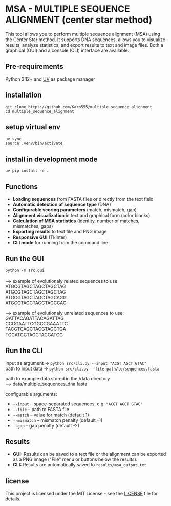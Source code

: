 # MSA - MULTIPLE SEQUENCE ALIGNMENT (center star method)<br>
This tool allows you to perform multiple sequence alignment (MSA) using the Center Star method. It supports DNA sequences, allows you to visualize results, analyze statistics, and export results to text and image files. Both a graphical (GUI) and a console (CLI) interface are available.
## Pre-requirements
Python 3.12+ and [UV](https://github.com/astral-sh/uv) as package manager <br>

## installation 
`git clone https://github.com/Karo555/multiple_sequence_alignment` <br>
`cd multiple_sequence_alignment` <br>

## setup virtual env
`uv sync` <br>
`source .venv/bin/activate` <br>

## install in development mode
`uv pip install -e .` <br>

## Functions
- **Loading sequences** from FASTA files or directly from the text field
- **Automatic detection of sequence type** (DNA)
- **Configurable scoring parameters** (match, mismatch, gap)
- **Alignment visualization** in text and graphical form (color blocks)
- **Calculation of MSA statistics** (identity, number of matches, mismatches, gaps)
- **Exporting results** to text file and PNG image
- **Responsive GUI** (Tkinter)
- **CLI mode** for running from the command line

## Run the GUI
`python -m src.gui` <br>
<br>
--> example of evolutionaly related sequences to use: <br>
ATGCGTAGCTAGCTAGCTAG<br>
ATGCGTAGCTAGCTAGCTAG<br>
ATGCGTAGCTAGCTAGCAGG<br>
ATGCGTAGCTAGCTAGCCAG<br>

--> example of evolutionaly unrelated sequences to use: <br>
GATTACAGATTACAGATTAG<br>
CCGGAATTCGGCCGAAATTC<br>
TACGTCAGCTACGTAGCTGA<br>
TGCATGCTAGCTACGATCG<br>

## Run the CLI
input as argument -> `python src/cli.py --input "ACGT AGCT GTAC"` <br>
path to input data -> `python src/cli.py --file path/to/sequences.fasta` <br>

path to example data stored in the /data directory <br>
--> data/multiple_sequences_dna.fasta

configurable arguments:
- `--input` – space-separated sequences, e.g. `"ACGT AGCT GTAC"`
- `--file` – path to FASTA file
- `--match` – value for match (default 1)
- `--mismatch` – mismatch penalty (default -1)
- `--gap` – gap penalty (default -2)

## Results
- **GUI:** Results can be saved to a text file or the alignment can be exported as a PNG image ("File" menu or buttons below the results).
- **CLI:** Results are automatically saved to `results/msa_output.txt`.

## license
This project is licensed under the MIT License - see the [LICENSE](https://github.com/Karo555/{REPO_NAME}/LICENSE) file for details. <br>
